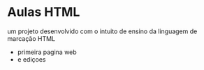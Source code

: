 # Aulas HTML

um projeto desenvolvido com o intuito de ensino da linguagem de marcação HTML 
- primeira pagina web
- e ediçoes

